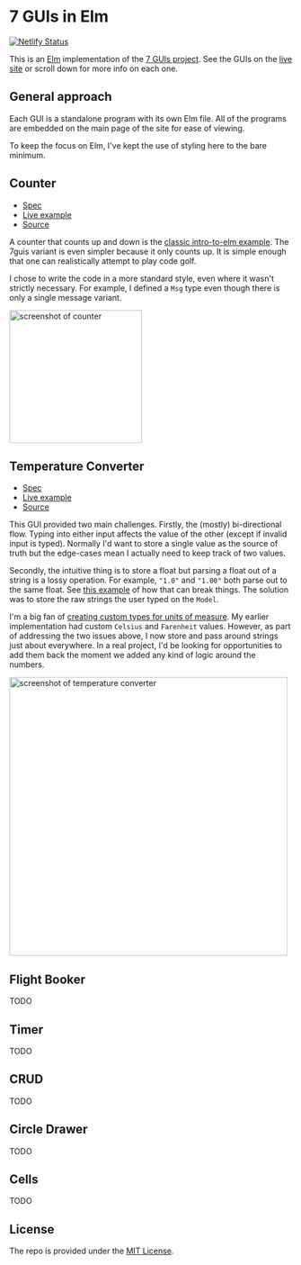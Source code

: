# 7 GUIs in Elm

[![Netlify Status](https://api.netlify.com/api/v1/badges/274874f9-2df4-4e9a-b611-0b4f29f2badc/deploy-status)](https://app.netlify.com/sites/7guis-elm/deploys)

This is an [Elm] implementation of the [7 GUIs project]. See the GUIs on the
[live site] or scroll down for more info on each one.


[Elm]: https://elm-lang.org
[7 GUIs project]: https://eugenkiss.github.io/7guis/tasks
[live site]: https://7guis-elm.netlify.app/

## General approach

Each GUI is a standalone program with its own Elm file. All of the programs are
embedded on the main page of the site for ease of viewing.

To keep the focus on Elm, I've kept the use of styling here to the bare minimum.

## Counter

* [Spec](https://eugenkiss.github.io/7guis/tasks/#counter)
* [Live example](https://7guis-elm.netlify.app/#counter)
* [Source](src/Counter.elm)

A counter that counts up and down is the [classic intro-to-elm example]. The
7guis variant is even simpler because it only counts up. It is simple enough
that one can realistically attempt to play code golf.

I chose to write the code in a more standard style, even where it wasn't
strictly necessary. For example, I defined a `Msg` type even though there is
only a single message variant.

<img width="236" alt="screenshot of counter" src="https://user-images.githubusercontent.com/1006966/126097401-8c21395b-b978-4a61-868d-9b57ce46f262.png">

[classic intro-to-elm example]: https://guide.elm-lang.org/

## Temperature Converter

* [Spec](https://eugenkiss.github.io/7guis/tasks/#temp)
* [Live example](https://7guis-elm.netlify.app/#temperature)
* [Source](src/TemperatureConverter.elm)

This GUI provided two main challenges. Firstly, the (mostly) bi-directional
flow. Typing into either input affects the value of the other (except if invalid
input is typed). Normally I'd want to store a single value as the source of
truth but the edge-cases mean I actually need to keep track of two values.

Secondly, the intuitive thing is to store a float but parsing a float out of a
string is a lossy operation. For example, `"1.0"` and `"1.00"` both parse out to
the same float. See [this example] of how that can break things. The solution
was to store the raw strings the user typed on the `Model`.

I'm a big fan of [creating custom types for units of measure]. My earlier
implementation had custom `Celsius` and `Farenheit` values. However, as part of
addressing the two issues above, I now store and pass around strings just about
everywhere. In a real project, I'd be looking for opportunities to add them back
the moment we added any kind of logic around the numbers.

<img width="495" alt="screenshot of temperature converter" src="https://user-images.githubusercontent.com/1006966/126097396-538546bb-c718-430e-a2ee-0d35f0e1bec9.png">

[this example]: https://ellie-app.com/dMYdbSsYHkxa1
[creating custom types for units of measure]: https://www.youtube.com/watch?v=WnTw0z7rD3E

## Flight Booker

TODO

## Timer

TODO

## CRUD

TODO

## Circle Drawer

TODO

## Cells

TODO

## License

The repo is provided under the [MIT License](LICENSE).
